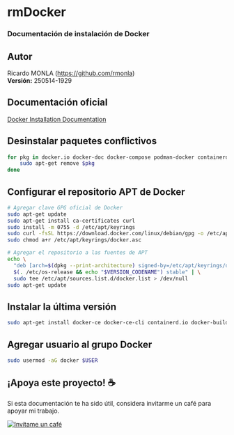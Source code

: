 # rmDocker  
### Documentación de instalación de Docker  

## Autor  
Ricardo MONLA (https://github.com/rmonla)  
**Versión:** 250514-1929  

## Documentación oficial  
[Docker Installation Documentation](https://docs.docker.com/engine/install/)  

## Desinstalar paquetes conflictivos  
```bash
for pkg in docker.io docker-doc docker-compose podman-docker containerd runc; do 
    sudo apt-get remove $pkg
done
```

## Configurar el repositorio APT de Docker  
```bash
# Agregar clave GPG oficial de Docker
sudo apt-get update
sudo apt-get install ca-certificates curl
sudo install -m 0755 -d /etc/apt/keyrings
sudo curl -fsSL https://download.docker.com/linux/debian/gpg -o /etc/apt/keyrings/docker.asc
sudo chmod a+r /etc/apt/keyrings/docker.asc

# Agregar el repositorio a las fuentes de APT
echo \
  "deb [arch=$(dpkg --print-architecture) signed-by=/etc/apt/keyrings/docker.asc] https://download.docker.com/linux/debian \
  $(. /etc/os-release && echo "$VERSION_CODENAME") stable" | \
  sudo tee /etc/apt/sources.list.d/docker.list > /dev/null
sudo apt-get update
```

## Instalar la última versión  
```bash
sudo apt-get install docker-ce docker-ce-cli containerd.io docker-buildx-plugin docker-compose-plugin
```

## Agregar usuario al grupo Docker  
```bash
sudo usermod -aG docker $USER
```

## ¡Apoya este proyecto! ☕  
Si esta documentación te ha sido útil, considera invitarme un café para apoyar mi trabajo.  

[![Invítame un café](https://img.shields.io/badge/Invítame_un_café-%23FFDD00?style=for-the-badge&logo=buymeacoffee&logoColor=white)](https://bit.ly/4hcukTf)
